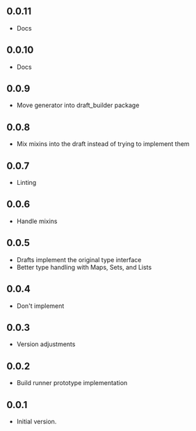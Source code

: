 ## 0.0.11

- Docs

## 0.0.10

- Docs

## 0.0.9

- Move generator into draft_builder package

## 0.0.8

- Mix mixins into the draft instead of trying to implement them

## 0.0.7

- Linting

## 0.0.6

- Handle mixins

## 0.0.5

- Drafts implement the original type interface
- Better type handling with Maps, Sets, and Lists

## 0.0.4

- Don't implement

## 0.0.3

- Version adjustments

## 0.0.2

- Build runner prototype implementation

## 0.0.1

- Initial version.
